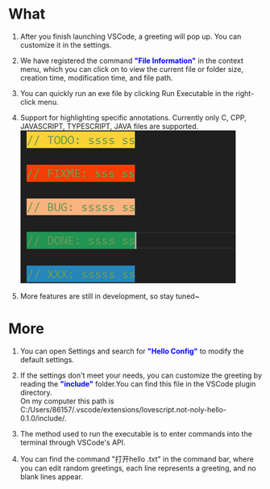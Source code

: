 # What

1. After you finish launching VSCode, a greeting will pop up. You can customize it in the settings.

2. We have registered the command <font color="blue">**"File Information"**</font> in the context menu, which you can click on to view the current file or folder size, creation time, modification time, and file path.

3. You can quickly run an exe file by clicking Run Executable in the right-click menu.

4. Support for highlighting specific annotations. Currently only C, CPP, JAVASCRIPT, TYPESCRIPT, JAVA files are supported.
![example](resources/pictures/exp1.png "example")

5. More features are still in development, so stay tuned~

# More

1. You can open Settings and search for <font color="blue">**"Hello Config"**</font> to modify the default settings.

2. If the settings don't meet your needs, you can customize the greeting by reading the <font color="blue">**"include"**</font> folder.You can find this file in the VSCode plugin directory.</br>On my computer this path is C:/Users/86157/.vscode/extensions/lovescript.not-noly-hello-0.1.0/include/.

3. The method used to run the executable is to enter commands into the terminal through VSCode's API.

4. You can find the command "打开hello .txt" in the command bar, where you can edit random greetings, each line represents a greeting, and no blank lines appear.
